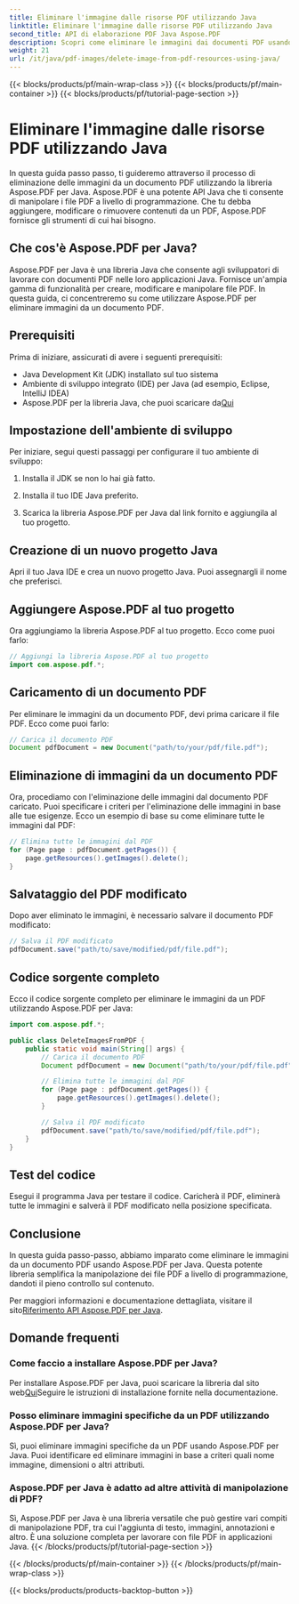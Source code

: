 ```yaml
---
title: Eliminare l'immagine dalle risorse PDF utilizzando Java
linktitle: Eliminare l'immagine dalle risorse PDF utilizzando Java
second_title: API di elaborazione PDF Java Aspose.PDF
description: Scopri come eliminare le immagini dai documenti PDF usando Aspose.PDF per Java. Guida passo passo con codice sorgente per una manipolazione efficiente dei PDF.
weight: 21
url: /it/java/pdf-images/delete-image-from-pdf-resources-using-java/
---
```


{{< blocks/products/pf/main-wrap-class >}}
{{< blocks/products/pf/main-container >}}
{{< blocks/products/pf/tutorial-page-section >}}

# Eliminare l'immagine dalle risorse PDF utilizzando Java


In questa guida passo passo, ti guideremo attraverso il processo di eliminazione delle immagini da un documento PDF utilizzando la libreria Aspose.PDF per Java. Aspose.PDF è una potente API Java che ti consente di manipolare i file PDF a livello di programmazione. Che tu debba aggiungere, modificare o rimuovere contenuti da un PDF, Aspose.PDF fornisce gli strumenti di cui hai bisogno.

## Che cos'è Aspose.PDF per Java?

Aspose.PDF per Java è una libreria Java che consente agli sviluppatori di lavorare con documenti PDF nelle loro applicazioni Java. Fornisce un'ampia gamma di funzionalità per creare, modificare e manipolare file PDF. In questa guida, ci concentreremo su come utilizzare Aspose.PDF per eliminare immagini da un documento PDF.

## Prerequisiti

Prima di iniziare, assicurati di avere i seguenti prerequisiti:

- Java Development Kit (JDK) installato sul tuo sistema
- Ambiente di sviluppo integrato (IDE) per Java (ad esempio, Eclipse, IntelliJ IDEA)
-  Aspose.PDF per la libreria Java, che puoi scaricare da[Qui](https://releases.aspose.com/pdf/java/)

## Impostazione dell'ambiente di sviluppo

Per iniziare, segui questi passaggi per configurare il tuo ambiente di sviluppo:

1. Installa il JDK se non lo hai già fatto.

2. Installa il tuo IDE Java preferito.

3. Scarica la libreria Aspose.PDF per Java dal link fornito e aggiungila al tuo progetto.

## Creazione di un nuovo progetto Java

Apri il tuo Java IDE e crea un nuovo progetto Java. Puoi assegnargli il nome che preferisci.

## Aggiungere Aspose.PDF al tuo progetto

Ora aggiungiamo la libreria Aspose.PDF al tuo progetto. Ecco come puoi farlo:

```java
// Aggiungi la libreria Aspose.PDF al tuo progetto
import com.aspose.pdf.*;
```

## Caricamento di un documento PDF

Per eliminare le immagini da un documento PDF, devi prima caricare il file PDF. Ecco come puoi farlo:

```java
// Carica il documento PDF
Document pdfDocument = new Document("path/to/your/pdf/file.pdf");
```

## Eliminazione di immagini da un documento PDF

Ora, procediamo con l'eliminazione delle immagini dal documento PDF caricato. Puoi specificare i criteri per l'eliminazione delle immagini in base alle tue esigenze. Ecco un esempio di base su come eliminare tutte le immagini dal PDF:

```java
// Elimina tutte le immagini dal PDF
for (Page page : pdfDocument.getPages()) {
    page.getResources().getImages().delete();
}
```

## Salvataggio del PDF modificato

Dopo aver eliminato le immagini, è necessario salvare il documento PDF modificato:

```java
// Salva il PDF modificato
pdfDocument.save("path/to/save/modified/pdf/file.pdf");
```

## Codice sorgente completo

Ecco il codice sorgente completo per eliminare le immagini da un PDF utilizzando Aspose.PDF per Java:

```java
import com.aspose.pdf.*;

public class DeleteImagesFromPDF {
    public static void main(String[] args) {
        // Carica il documento PDF
        Document pdfDocument = new Document("path/to/your/pdf/file.pdf");

        // Elimina tutte le immagini dal PDF
        for (Page page : pdfDocument.getPages()) {
            page.getResources().getImages().delete();
        }

        // Salva il PDF modificato
        pdfDocument.save("path/to/save/modified/pdf/file.pdf");
    }
}
```

## Test del codice

Esegui il programma Java per testare il codice. Caricherà il PDF, eliminerà tutte le immagini e salverà il PDF modificato nella posizione specificata.

## Conclusione

In questa guida passo-passo, abbiamo imparato come eliminare le immagini da un documento PDF usando Aspose.PDF per Java. Questa potente libreria semplifica la manipolazione dei file PDF a livello di programmazione, dandoti il pieno controllo sul contenuto.

 Per maggiori informazioni e documentazione dettagliata, visitare il sito[Riferimento API Aspose.PDF per Java](https://reference.aspose.com/pdf/java/).

## Domande frequenti

### Come faccio a installare Aspose.PDF per Java?

 Per installare Aspose.PDF per Java, puoi scaricare la libreria dal sito web[Qui](https://releases.aspose.com/pdf/java/)Seguire le istruzioni di installazione fornite nella documentazione.

### Posso eliminare immagini specifiche da un PDF utilizzando Aspose.PDF per Java?

Sì, puoi eliminare immagini specifiche da un PDF usando Aspose.PDF per Java. Puoi identificare ed eliminare immagini in base a criteri quali nome immagine, dimensioni o altri attributi.

### Aspose.PDF per Java è adatto ad altre attività di manipolazione di PDF?

Sì, Aspose.PDF per Java è una libreria versatile che può gestire vari compiti di manipolazione PDF, tra cui l'aggiunta di testo, immagini, annotazioni e altro. È una soluzione completa per lavorare con file PDF in applicazioni Java.
{{< /blocks/products/pf/tutorial-page-section >}}

{{< /blocks/products/pf/main-container >}}
{{< /blocks/products/pf/main-wrap-class >}}

{{< blocks/products/products-backtop-button >}}
